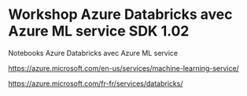 # Workshop Azure Databricks avec Azure ML service SDK 1.02
Notebooks Azure Databricks avec Azure ML service

https://azure.microsoft.com/en-us/services/machine-learning-service/

https://azure.microsoft.com/fr-fr/services/databricks/
